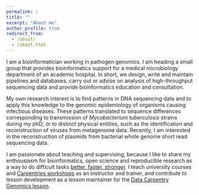 ```yaml
---
permalink: /
title: ""
excerpt: "About me"
author_profile: true
redirect_from: 
  - /about/
  - /about.html
---
```


I am a bioinformatician working in pathogen genomics. I am heading a small group 
that provides bioinformatics support for a medical microbiology department of an academic hospital. In short, we design, write and maintain pipelines and databases, carry out or advise on analysis of high-throughput sequencing data and 
provide bioinformatics education and consultation. 

My own research interest is to find 
patterns in DNA sequencing data and to apply this knowledge to the genomic epidemiology of 
organisms causing infectious diseases. These patterns translated to sequence differences 
corresponding to transmission of *Mycobacterium tuberculosis* strains during my phD; or to distinct physical 
entities, such as the identification and reconstruction of viruses from metagenome data. Recently, I am interested in the 
reconstruction of plasmids from bacterial whole genome short read sequencing data. 

I am passionate about teaching and supervising, because I like to share my enthousiasm for 
bioinformatics, open science and reproducible research as a way to do difficult tasks 
[better, faster, stronger](https://www.youtube.com/watch?v=gAjR4_CbPpQ). 
I teach university courses and [Carpentries workshops](https://carpentries.org/) as an instructor and trainer, 
and contribute to lesson development as a lesson maintainer for the [Data Carpentry Genomics lesson](http://www.datacarpentry.org/lessons/#genomics-workshop).
